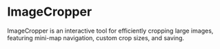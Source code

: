 # ImageCropper
ImageCropper is an interactive tool for efficiently cropping large images, featuring mini-map navigation, custom crop sizes, and saving.
